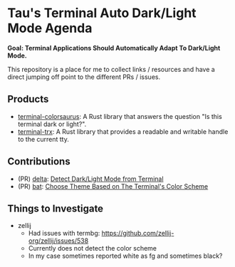 # Tau's Terminal Auto Dark/Light Mode Agenda

**Goal: Terminal Applications Should Automatically Adapt To Dark/Light Mode.**

This repository is a place for me to collect links / resources and have a direct
jumping off point to the different PRs / issues.

## Products
* [terminal-colorsaurus]: A Rust library that answers the question "Is this terminal dark or light?".
* [terminal-trx]: A Rust library that provides a readable and writable handle to the current tty.

## Contributions
* (PR) [delta]: [Detect Dark/Light Mode from Terminal][delta-pr]
* (PR) [bat]: [Choose Theme Based on The Terminal's Color Scheme](https://github.com/sharkdp/bat/pull/2896)

## Things to Investigate
* zellij
  * Had issues with termbg: https://github.com/zellij-org/zellij/issues/538
  * Currently does not detect the color scheme
  * In my case sometimes reported white as fg and sometimes black?

[bat]: https://github.com/sharkdp/bat
[delta]: https://github.com/dandavison/delta
[delta-pr]: https://github.com/dandavison/delta/pull/1615
[terminal-colorsaurus]: https://github.com/bash/terminal-colorsaurus
[terminal-trx]: https://github.com/bash/terminal-trx
